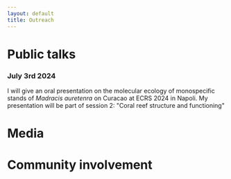 ```yaml
---
layout: default
title: Outreach
---
```


# Public talks
### July 3rd 2024
I will give an oral presentation on the molecular ecology of monospecific stands of _Madracis auretenra_ on Curacao at ECRS 2024 in Napoli. 
My presentation will be part of session 2: "Coral reef structure and functioning"

# Media

# Community involvement
